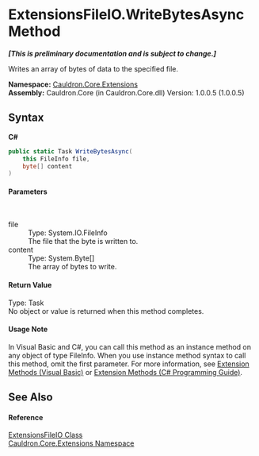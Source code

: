 # ExtensionsFileIO.WriteBytesAsync Method 
 _**\[This is preliminary documentation and is subject to change.\]**_

Writes an array of bytes of data to the specified file.

**Namespace:**&nbsp;<a href="N_Cauldron_Core_Extensions">Cauldron.Core.Extensions</a><br />**Assembly:**&nbsp;Cauldron.Core (in Cauldron.Core.dll) Version: 1.0.0.5 (1.0.0.5)

## Syntax

**C#**<br />
``` C#
public static Task WriteBytesAsync(
	this FileInfo file,
	byte[] content
)
```


#### Parameters
&nbsp;<dl><dt>file</dt><dd>Type: System.IO.FileInfo<br />The file that the byte is written to.</dd><dt>content</dt><dd>Type: System.Byte[]<br />The array of bytes to write.</dd></dl>

#### Return Value
Type: Task<br />No object or value is returned when this method completes.

#### Usage Note
In Visual Basic and C#, you can call this method as an instance method on any object of type FileInfo. When you use instance method syntax to call this method, omit the first parameter. For more information, see <a href="http://msdn.microsoft.com/en-us/library/bb384936.aspx">Extension Methods (Visual Basic)</a> or <a href="http://msdn.microsoft.com/en-us/library/bb383977.aspx">Extension Methods (C# Programming Guide)</a>.

## See Also


#### Reference
<a href="T_Cauldron_Core_Extensions_ExtensionsFileIO">ExtensionsFileIO Class</a><br /><a href="N_Cauldron_Core_Extensions">Cauldron.Core.Extensions Namespace</a><br />